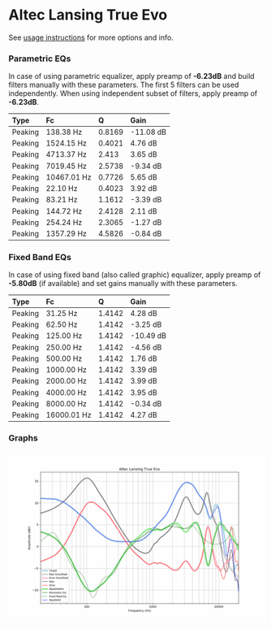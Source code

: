 # Altec Lansing True Evo
See [usage instructions](https://github.com/jaakkopasanen/AutoEq#usage) for more options and info.

### Parametric EQs
In case of using parametric equalizer, apply preamp of **-6.23dB** and build filters manually
with these parameters. The first 5 filters can be used independently.
When using independent subset of filters, apply preamp of **-6.23dB**.

| Type    | Fc          |      Q | Gain      |
|:--------|:------------|:-------|:----------|
| Peaking | 138.38 Hz   | 0.8169 | -11.08 dB |
| Peaking | 1524.15 Hz  | 0.4021 | 4.76 dB   |
| Peaking | 4713.37 Hz  | 2.413  | 3.65 dB   |
| Peaking | 7019.45 Hz  | 2.5738 | -9.34 dB  |
| Peaking | 10467.01 Hz | 0.7726 | 5.65 dB   |
| Peaking | 22.10 Hz    | 0.4023 | 3.92 dB   |
| Peaking | 83.21 Hz    | 1.1612 | -3.39 dB  |
| Peaking | 144.72 Hz   | 2.4128 | 2.11 dB   |
| Peaking | 254.24 Hz   | 2.3065 | -1.27 dB  |
| Peaking | 1357.29 Hz  | 4.5826 | -0.84 dB  |

### Fixed Band EQs
In case of using fixed band (also called graphic) equalizer, apply preamp of **-5.80dB**
(if available) and set gains manually with these parameters.

| Type    | Fc          |      Q | Gain      |
|:--------|:------------|:-------|:----------|
| Peaking | 31.25 Hz    | 1.4142 | 4.28 dB   |
| Peaking | 62.50 Hz    | 1.4142 | -3.25 dB  |
| Peaking | 125.00 Hz   | 1.4142 | -10.49 dB |
| Peaking | 250.00 Hz   | 1.4142 | -4.56 dB  |
| Peaking | 500.00 Hz   | 1.4142 | 1.76 dB   |
| Peaking | 1000.00 Hz  | 1.4142 | 3.39 dB   |
| Peaking | 2000.00 Hz  | 1.4142 | 3.99 dB   |
| Peaking | 4000.00 Hz  | 1.4142 | 3.95 dB   |
| Peaking | 8000.00 Hz  | 1.4142 | -0.34 dB  |
| Peaking | 16000.01 Hz | 1.4142 | 4.27 dB   |

### Graphs
![](./Altec%20Lansing%20True%20Evo.png)